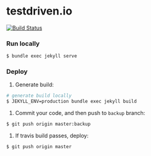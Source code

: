 # testdriven.io

[![Build Status](https://travis-ci.org/testdrivenio/testdriven-site.svg?branch=backup)](https://travis-ci.org/testdrivenio/testdriven-site)

### Run locally

```sh
$ bundle exec jekyll serve
```

### Deploy

1. Generate build:

  ```sh
  # generate build locally
  $ JEKYLL_ENV=production bundle exec jekyll build
  ```

1. Commit your code, and then push to `backup` branch:

  ```sh
  $ git push origin master:backup
  ```

1. If travis build passes, deploy:

  ```sh
  $ git push origin master
  ```
